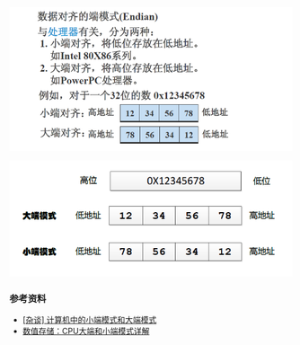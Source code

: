 



![](/gallery/java-common/20171225094704165.png)

![](/gallery/java-common/20171225094704164.png)



### 参考资料

- [[杂谈] 计算机中的小端模式和大端模式 ](http://blog.163.com/shengrui_step/blog/static/20870918720139103944374/)
- [数值存储：CPU大端和小端模式详解](https://www.2cto.com/kf/201712/707634.html)